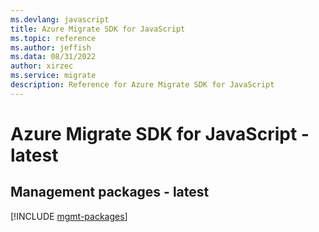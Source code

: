 ```yaml
---
ms.devlang: javascript
title: Azure Migrate SDK for JavaScript
ms.topic: reference
ms.author: jeffish
ms.data: 08/31/2022
author: xirzec
ms.service: migrate
description: Reference for Azure Migrate SDK for JavaScript
---
```

# Azure Migrate SDK for JavaScript - latest

## Management packages - latest
[!INCLUDE [mgmt-packages](migrate-mgmt-index.md)]